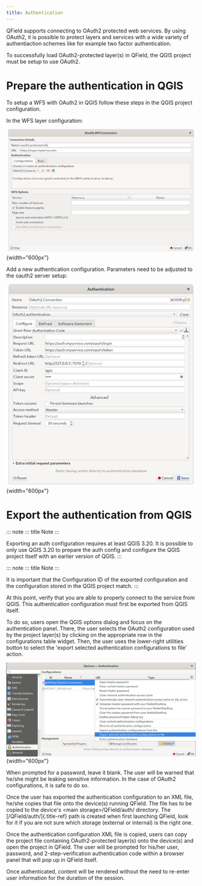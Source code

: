 ```yaml
---
title: Authentication
---
```


QField supports connecting to OAuth2 protected web services. By using
OAuth2, it is possible to protect layers and services with a wide
variety of authentiaction schemes like for example two factor
authentication.

To successfully load OAuth2-protected layer(s) in QField, the QGIS
project must be setup to use OAuth2.

# Prepare the authentication in QGIS

To setup a WFS with OAuth2 in QGIS follow these steps in the QGIS
project configuration.

In the WFS layer configuration:

![widgets](../assets/images/oauth2_setup_wfs.png){width="600px"}

Add a new authentication configuration. Parameters need to be adjusted
to the oauth2 server setup:

![widgets](../assets/images/oauth2_setup_auth.png){width="600px"}

# Export the authentication from QGIS

::: note
::: title
Note
:::

Exporting an auth configuration requires at least QGIS 3.20. It is
possible to only use QGIS 3.20 to prepare the auth config and configure
the QGIS project itself with an earlier version of QGIS.
:::

::: note
::: title
Note
:::

It is important that the Configuration ID of the exported configuration
and the configuration stored in the QGIS project match.
:::

At this point, verify that you are able to properly connect to the
service from QGIS. This authentication configuration must first be
exported from QGIS itself.

To do so, users open the QGIS options dialog and focus on the
authentication panel. There, the user selects the OAuth2 configuration
used by the project layer(s) by clicking on the appropriate row in the
configurations table widget. Then, the user uses the lower-right
utilities button to select the 'export selected authentication
configurations to file' action.

![widgets](../assets/images/oauth2_export_config.png){width="600px"}

When prompted for a password, leave it blank. The user will be warned
that he/she might be leaking sensitive information. In the case of
OAuth2 configurations, it is safe to do so.

Once the user has exported the authentication configuration to an XML
file, he/she copies that file onto the device(s) running QField. The
file has to be copied to the device's \<main storage>/QField/auth/
directory. The [/QField/auth/]{.title-ref} path is created when first
launching QField, look for it if you are not sure which storage
(external or internal) is the right one.

Once the authentication configuration XML file is copied, users can copy
the project file containing OAuth2-protected layer(s) onto the device(s)
and open the project in QField. The user will be prompted for his/her
user, password, and 2-step-verification authentication code within a
browser panel that will pop up in QField itself.

Once authenticated, content will be rendered without the need to
re-enter user information for the duration of the session.
